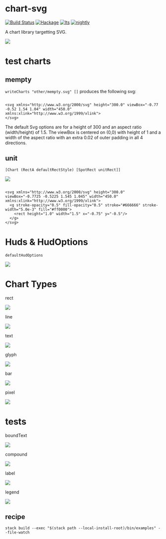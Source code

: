 chart-svg
=========

[![Build
Status](https://travis-ci.org/tonyday567/chart-svg.svg)](https://travis-ci.org/tonyday567/chart-svg)
[![Hackage](https://img.shields.io/hackage/v/chart-svg.svg)](https://hackage.haskell.org/package/chart-svg)
[![lts](https://www.stackage.org/package/chart-svg/badge/lts)](http://stackage.org/lts/package/chart-svg)
[![nightly](https://www.stackage.org/package/chart-svg/badge/nightly)](http://stackage.org/nightly/package/chart-svg)

A chart library targetting SVG.

![](other/venn.svg)

test charts
=========

mempty
---

`writeCharts "other/mempty.svg" []` produces the following svg:

```

<svg xmlns="http://www.w3.org/2000/svg" height="300.0" viewBox="-0.77 -0.52 1.54 1.04" width="450.0" xmlns:xlink="http://www.w3.org/1999/xlink">
</svg>
```

The default Svg options are for a height of 300 and an aspect ratio (width/height) of 1.5. The viewBox is centered on (0,0) with height of 1 and a width of the aspect ratio with an extra 0.02 of outer padding in all 4 directions.

unit
---

`[Chart (RectA defaultRectStyle) [SpotRect unitRect]]`

![](other/unit.svg)

```

<svg xmlns="http://www.w3.org/2000/svg" height="300.0" viewBox="-0.7725 -0.5225 1.545 1.045" width="450.0" xmlns:xlink="http://www.w3.org/1999/xlink">
  <g stroke-opacity="0.5" fill-opacity="0.5" stroke="#666666" stroke-width="5.0e-3" fill="#ff0000">
    <rect height="1.0" width="1.5" x="-0.75" y="-0.5"/>
  </g>
</svg>
```

Huds & HudOptions
===

`defaultHudOptions`

![](other/hud.svg)

Chart Types
===

rect

![](other/rect.svg)

line

![](other/line.svg)

text

![](other/text.svg)

glyph

![](other/glyph.svg)

bar

![](other/bar.svg)

pixel

![](other/pixel.svg)

tests
===

boundText

![](other/boundText.svg)

compound

![](other/compound.svg)

label

![](other/label.svg)

legend

![](other/legend.svg)

recipe
------

```
stack build --exec "$(stack path --local-install-root)/bin/examples" --file-watch
```
